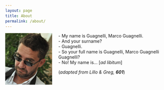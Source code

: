 ```yaml
---
layout: page
title: About
permalink: /about/
---
```


<p>
  <img align="left" width="150px" src="/assets/img/m1small.jpg" style="margin-right: 20px;" />
  <ul style="list-style-type: none;">
    <li> - My name is Guagnelli, Marco Guagnelli.</li>
    <li> - And your surname?</li>
    <li> - Guagnelli.</li>
    <li> - So your full name is Guagnelli, Marco Guagnelli Guagnelli?</li>
    <li> - No! My name is... [<i>ad libitum</i>]</li> 
  </ul>
  (<i>adapted from Lillo & Greg, <b>601</b></i>)
</p>



